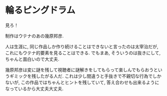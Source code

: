 # 輪るピングドラム

見ろ！

<div class=youtube src-id="-iloerH2AGs"></div>

制作はウテナのあの幾原邦彦.

人は生涯に, 同じ作品しか作り続けることはできないと言ったのは太宰治だが,
これにもウテナ的要素を見ることはできる.
でもまあ, そういうのは抜きにして, ちゃんと面白いので大丈夫.

幾原邦彦は変に謎を残して視聴者に謎解きをしてもらって楽しんでもらおうというギミックを残したがる人だ.
これは少し間違うと手抜きで不親切な行為でしかないが,
この作品ではちゃんとヒントを残していて, 答え合わせも出来るようになっているから大丈夫大丈夫.

